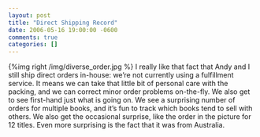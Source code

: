 ```yaml
---
layout: post
title: "Direct Shipping Record"
date: 2006-05-16 19:00:00 -0600
comments: true
categories: []
---
```


  

{%img right /img/diverse_order.jpg %}
I really like that fact that Andy and I still ship direct orders
in-house: we’re not currently using a fulfillment service. It means we
can take that little bit of personal care with the packing, and we can
correct minor order problems on-the-fly. We also get to see first-hand
just what is going on. We see a surprising number of orders for
multiple books, and it’s fun to track which books tend to sell with
others. We also get the occasional surprise, like the order in the
picture for 12 titles. Even more surprising is the fact that it was
from Australia.

